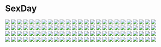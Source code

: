 # SexDay
![](https://konachan.com/jpeg/752ccbb0e699105e675926fc00b68070/Konachan.com%20-%20298160%20blonde_hair%20braids%20butterfly%20cropped%20hat%20long_hair%20original%20sagiri_%28ulpha220%29%20torii%20witch%20witch_hat.jpg)
![](https://konachan.com/jpeg/d794246c83f116386b3e7b8bd23cb7d3/Konachan.com%20-%20210698%20bed%20breasts%20censored%20escu%3Ade%20fall_in_love_x_4_tune%20game_cg%20kusakami_akira%20mikeou%20nipples%20nude%20penis%20pink_hair%20red_eyes%20tail%20twintails%20wings.jpg)
![](https://konachan.com/jpeg/f7b9189ec80ef0134fc58987e97d8434/Konachan.com%20-%20223340%20akino_sora%20breasts%20cleavage%20yahari_ore_no_seishun_love_come_wa_machigatteiru.%20yuigahama_yui.jpg)
![](https://konachan.com/image/20941bbb521fd0305eae1aaed769ae4a/Konachan.com%20-%2027631%20tagme.jpg)
![](https://konachan.com/image/051d401e878ccb3768803b86ad032d82/Konachan.com%20-%2086646%20bicolored_eyes%20chu_x_chu%20chuno_churam%20jpeg_artifacts%20ozawa_akifumi.jpg)
![](https://konachan.com/jpeg/7772225691a6c2bdfa69a6a467d28ed6/Konachan.com%20-%2051709%20dress%20hatsune_miku%20heart%20twintails%20vocaloid.jpg)
![](https://konachan.com/jpeg/7f9ad2a4a4aa1732d86f390ca8ef9e6f/Konachan.com%20-%2058234%20f-ism%20maid%20murakami_suigun%20ribbons.jpg)
![](https://konachan.com/jpeg/b469f2319214a31a3e5b056e34804d72/Konachan.com%20-%20235548%20brown_eyes%20brown_hair%20car%20katana%20kneehighs%20koh_%28minagi_kou%29%20original%20ruins%20short_hair%20sword%20weapon.jpg)
![](https://konachan.com/image/989cf4c475b7376b6cd3f5b18dee5cf2/Konachan.com%20-%20152369%20aqua_eyes%20aqua_hair%20game_console%20hatsune_miku%20jpeg_artifacts%20kei%20long_hair%20night%20project_diva%20space%20stars%20thighhighs%20tie%20twintails%20vocaloid.jpg)
![](https://konachan.com/image/a68af0734405676b7e9783880c17ed51/Konachan.com%20-%2042637%20blue%20galaxy_express_999%20vector.jpg)
![](https://konachan.com/image/e8c165a90b3cacbd590395684c15c660/Konachan.com%20-%20171138%20animal_ears%20autumn%20blonde_hair%20foxgirl%20leaves%20liya%20multiple_tails%20petals%20red_eyes%20short_hair%20sky%20tail%20touhou%20tree%20water%20waterfall%20yakumo_ran.jpg)
![](https://konachan.com/jpeg/d2eea4bed2885de0dcd0fdacb7a43e4c/Konachan.com%20-%20291175%20blush%20bow%20brown_hair%20game_cg%20green_eyes%20kiba_satoshi%20kinomiya_nanoka%20long_hair%20marmalade%20ponytail%20scarf%20shrine%20study_%C2%A7_steady%20tree.jpg)
![](https://konachan.com/image/5671b51cf62639a187c230346b844549/Konachan.com%20-%20260473%20blue_hair%20choker%20daye_bie_qia_lian%20dress%20gloves%20long_hair%20romantic_saga_of_beauty_%26_devil%20tagme_%28character%29%20train%20umbrella%20yellow_eyes.jpg)
![](https://konachan.com/image/d4b0f4810f177716ec7b906d53232ac1/Konachan.com%20-%2031571%20barefoot%20blonde_hair%20blue_eyes%20censored%20favorite%20footjob%20game_cg%20kokonoka%20panties%20penis%20rindou_saki%20school_uniform%20spread_legs%20twintails%20underwear.jpg)
![](https://konachan.com/image/d0258655b1f04b0edc04dacbbe2c66b4/Konachan.com%20-%20297251%20blue_hair%20blush%20bow%20brown_eyes%20cape%20close%20gloves%20hatsune_miku%20shangguan_feiying%20signed%20snow%20twintails%20vocaloid%20winter.jpg)
![](https://konachan.com/image/827e586ef88d801055a47c65d90254a1/Konachan.com%20-%2048458%20anal%20asana_tsukune%20blush%20bondage%20breasts%20brown_eyes%20brown_hair%20cum%20maid%20masturbation%20microphone%20pussy%20spread_legs%20thighhighs%20uncensored.jpg)
![](https://konachan.com/image/6aa6af0b74365b72239bc303b41b76d9/Konachan.com%20-%20162867%20animal%20cat%20clouds%20original%20sky%20tyappygain%20water.jpg)
![](https://konachan.com/jpeg/1bda4475fffbe29e7ce7644d84675f87/Konachan.com%20-%2097474%20akizuki_tsukasa%20aqua%20blonde_hair%20game_cg%20kiss%20minami_rin%20skirt%20sorahane%20sunset%20thighhighs%20twintails.jpg)
![](https://konachan.com/image/daa887e5eface17806f168c541c01d4c/Konachan.com%20-%20250952%202girls%20close%20cunnilingus%20hirume%20katsuragi_misato%20neon_genesis_evangelion%20pussy%20soryu_asuka_langley%20uncensored%20watermark%20yuri.jpg)
![](https://konachan.com/image/ed5d457e6019f5815d32b7749d25051c/Konachan.com%20-%20225912%20all_male%20ensemble_stars%21%20jaebau%20male%20narukami_arashi%20sakuma_ritsu%20sena_izumi%20suou_tsukasa%20sword%20tsukinaga_leo%20uniform%20weapon.jpg)
![](https://konachan.com/jpeg/6d172eee0ea878a92b89a976161cca89/Konachan.com%20-%20107819%20momo_velia_deviluke%20third-party_edit%20to_love_ru.jpg)
![](https://konachan.com/image/a4dac329e552f7cd2183f5aae7c036e9/Konachan.com%20-%20298228%20blue_eyes%20clouds%20gray_hair%20kokose%20long_hair%20original%20sky.jpg)
![](https://konachan.com/image/8c180154897bfb2c4ec1e56f1b1d2ce9/Konachan.com%20-%20167414%20blonde_hair%20blue_eyes%20braids%20ia%20long_hair%20red_topaz%20skirt%20thighhighs%20vocaloid.jpg)
![](https://konachan.com/jpeg/3848e98f5bb5573df792fb2ffa545293/Konachan.com%20-%20205822%20bed%20blush%20bra%20cameltoe%20koroneko_p0w0q%20long_hair%20original%20panties%20red_eyes%20underwear.jpg)
![](https://konachan.com/jpeg/f396d7650cd00973433d85b6f6d46445/Konachan.com%20-%20281912%20animal%20boots%20hatsune_miku%20long_hair%20rabbit%20shuzi%20twintails%20vocaloid%20yuki_miku%20yukine_%28vocaloid%29.jpg)
![](https://konachan.com/jpeg/6d1a55179b590b43d450cface9de5f59/Konachan.com%20-%20307500%202girls%20black_hair%20blush%20bra%20breasts%20choker%20cleavage%20cum%20gloves%20gray_hair%20green_eyes%20minamoto%20nipples%20original%20panties%20sex%20tattoo%20thighhighs%20underwear.jpg)
![](https://konachan.com/image/4ba32bcbbeac8f85519a5ca77248a5d0/Konachan.com%20-%20100387%20ar_tonelico_iii%20breasts%20cleavage%20cocona_vatel%20elbow_gloves%20finnel%20gloves%20necklace%20purple_eyes%20purple_hair%20saki_%28ar_tonelico%29%20short_hair%20tilia.jpg)
![](https://konachan.com/image/108c4e7e0c1deeb700352b83ff2cc382/Konachan.com%20-%2044830%20hatsune_miku%20vocaloid.jpg)
![](https://konachan.com/image/3bdbf50d077a87000bcd9e98016cd082/Konachan.com%20-%20253676%20armor%20blonde_hair%20fate_unlimited_codes%20fate_%28series%29%20green_eyes%20long_hair%20ponytail%20saber%20saber_lily%20sword%20tagme_%28artist%29%20weapon.jpg)
![](https://konachan.com/image/a838c3d27bad94b5ca487a233b8ee018/Konachan.com%20-%20282835%202girls%20apple228%20apron%20black_hair%20blue_eyes%20bow%20brown_hair%20building%20flowers%20headdress%20lolita_fashion%20long_hair%20maid%20original%20short_hair.jpg)
![](https://konachan.com/jpeg/82768b50a7f7787e27e90a3c9a86d9d2/Konachan.com%20-%20209602%20ass%20bikini%20black_eyes%20black_hair%20breasts%20cropped%20drink%20sasaoka_gungu%20scan%20swimsuit%20tan_lines%20underboob.jpg)
![](https://konachan.com/image/72baf733a2c858f84293140aa94fd789/Konachan.com%20-%2079851%20bikini%20gray_hair%20kiseri_momo%20original%20purple_eyes%20swimsuit.jpg)
![](https://konachan.com/image/e6183cd324988a983a775752546a6d9d/Konachan.com%20-%20171666%20animal%20bell%20bicolored_eyes%20logo%20navel%20original%20red_hair%20short_hair%20snake%20stregoicavar.jpg)
![](https://konachan.com/jpeg/ec23543c1860a23d141c2b5504083b44/Konachan.com%20-%20124436%20ass%20blue_eyes%20bomi%20censored%20game_cg%20ishida_mitsuna%20molamola_software%20nopan%20omae_no_pantsu_wa_nani-iro_da%21%20pink_hair%20pussy%20school_uniform%20short_hair.jpg)
![](https://konachan.com/image/15d05d226b736bb04bf5e7249d3624b1/Konachan.com%20-%20144425%20alcot%20barefoot%20blush%20breast_hold%20breasts%20brown_hair%20cleavage%20game_cg%20green_eyes%20kirihara_saori%20long_hair%20naka_no_hito_nado_inai%20narumi_yuu%20topless.jpg)
![](https://konachan.com/image/fb459a1948dd7beae0c021c066c16113/Konachan.com%20-%20268425%20animal_ears%20ass%20ass_grab%20bee_%28deadflow%29%20blush%20bunny_ears%20cameltoe%20dress%20green_eyes%20green_hair%20long_hair%20pantyhose%20tree_of_saviors.jpg)
![](https://konachan.com/image/eacb15d2f17289da14ff829e0515129c/Konachan.com%20-%2083887%20anal%20breasts%20censored%20k-on%21%20nude%20penis%20pussy%20sex%20spread_legs%20tainaka_ritsu.jpg)
![](https://konachan.com/image/e6f9b9b9b26bffa5ac76853201b89ec1/Konachan.com%20-%2033264%20big_daddy%20bioshock%20bioshock_%28series%29%20hakurei_reimu%20little_sister%20patorishia%20touhou%20yukkuri_shiteitte_ne.jpg)
![](https://konachan.com/image/e27de56f7c99b17d3dd2f0c86bf2f448/Konachan.com%20-%2029663%20artoria_pendragon_%28all%29%20fate_%28series%29%20fate_stay_night%20saber.jpg)
![](https://konachan.com/image/0db064ac1ef440507d9bbc9e628b54a2/Konachan.com%20-%2097668%20red_eyes%20remilia_scarlet%20short_hair%20tamago_gohan%20touhou%20vampire%20wings.jpg)
![](https://konachan.com/image/275bdcbc4aee3f2f07bd7e2a3e1b11a0/Konachan.com%20-%20165455%20hong%20original%20sword%20weapon.jpg)
![](https://konachan.com/jpeg/20fa686a1eb004908161f610e798f011/Konachan.com%20-%2054028%20higurashi_no_naku_koro_ni%20orange_hair%20ryuuguu_rena%20short_hair%20transparent%20vector.jpg)
![](https://konachan.com/jpeg/e8565d3a695222391dbd46f4a37e2c17/Konachan.com%20-%20218964%20desutoro_246%20glasses%20group%20gun%20kneehighs%20koh_%28minagi_kou%29%20school_uniform%20short_hair%20tagme%20tagme_%28character%29%20weapon.jpg)
![](https://konachan.com/jpeg/41b9c89f23018929a80579a52cc3d897/Konachan.com%20-%20156968%20houri_miyako%20mukunoki_shiori%20senmu%20wadamori_isuka%20yagiura_nagi%20yume_ka_utsutsu_ka_matryoshka.jpg)
![](https://konachan.com/jpeg/c70289c91e830c57921387616229a43b/Konachan.com%20-%2087811%20akagaminanoka%20animal_ears%20catgirl%20cat_smile%20chibi%20flandre_scarlet%20food%20hat%20tail%20touhou%20vampire%20white.jpg)
![](https://konachan.com/jpeg/fe11a53dbff1e5408def0294a414be0a/Konachan.com%20-%20239718%20anthropomorphism%20aqua_eyes%20cherry_blossoms%20flowers%20green_hair%20kantai_collection%20long_hair%20nekobaka%20petals%20yamakaze_%28kancolle%29.jpg)
![](https://konachan.com/image/079cf1d8e41f5653fade949ea5b89155/Konachan.com%20-%20165022%20bed%20black_hair%20blonde_hair%20bow%20long_hair%20sleeping%20tagme_%28character%29%20tsukiyo_no_fromage%20twintails%20watermark.jpg)
![](https://konachan.com/image/5167923f93d9ab8803dc9eca74640ab5/Konachan.com%20-%20114463%20bikini%20clouds%20hanasaku_iroha%20matsumae_ohana%20oshimizu_nako%20sky%20swimsuit%20tsurugi_minko%20water.jpg)
![](https://konachan.com/jpeg/1f630b8a796487e236e096b335a93a11/Konachan.com%20-%20274611%20ass%20blush%20bra%20breasts%20brown_hair%20glasses%20long_hair%20nipples%20nopan%20open_shirt%20orange_eyes%20original%20pussy_juice%20school_uniform%20sex%20twinameless%20underwear.jpg)
![](https://konachan.com/image/d0f8a768abe2c088fad5ffbae76a6d90/Konachan.com%20-%20228249%20blue_eyes%20boots%20bow%20dress%20goth-loli%20headdress%20lolita_fashion%20long_hair%20mechagirl%20original%20pantyhose%20ra-bit%20sword%20tie%20weapon%20white_hair.jpg)
![](https://konachan.com/jpeg/656e08746766b9b6ce470eed74813744/Konachan.com%20-%2016460%20close%20izumi_konata%20lucky_star.jpg)
![](https://konachan.com/jpeg/36c637daacfccf8b3d36f98a68aca97f/Konachan.com%20-%20298315%20ayakashi_kyoushuutan%20black_hair%20cura%20himemiya_%28monobeno%29%20japanese_clothes%20long_hair%20miko%20monobeno%20red_eyes.jpg)
![](https://konachan.com/image/a568d443cb65466cb0794554a10ebd01/Konachan.com%20-%20276913%20alexiel%20autumn%20black_eyes%20black_hair%20breasts%20cleavage%20drink%20food%20japanese_clothes%20kimono%20leaves%20long_hair%20original%20signed%20thighhighs%20water.jpg)
![](https://konachan.com/image/9d462e0ddb13003975c8c450b496811b/Konachan.com%20-%20157453%20suzu_no%20wings.jpg)
![](https://konachan.com/image/fa073562a68cec9b02c99e0bbc4e5d1e/Konachan.com%20-%2047917%20asu_no_yoichi%20ikaruga_ayame%20ikaruga_ibuki.jpg)
![](https://konachan.com/image/0a4559bae550e9ef9f7d190ba673cb01/Konachan.com%20-%20232837%202girls%20apple228%20aqua_eyes%20blonde_hair%20blush%20cape%20christmas%20flowers%20food%20hat%20long_hair%20original%20stars%20water.jpg)
![](https://konachan.com/image/30a26dc42d1a753ac535512155f0c951/Konachan.com%20-%20106561%20kirishiki_sunako%20kurahashi_yoshie%20matsuo_shizuka%20murasako_masao%20mutou_tooru%20shiki%20shimizu_megumi%20tatsumi%20yuuki_natsuno.jpg)
![](https://konachan.com/jpeg/4926d26a0cc172ff91e8684a6cbc34a5/Konachan.com%20-%20195475%20animal_ears%20bra%20breasts%20brown_hair%20catgirl%20cleavage%20green_eyes%20hisama_kumako%20original%20panties%20scan%20tail%20thighhighs%20underwear.jpg)
![](https://konachan.com/image/6c47968dc40f839f88277869a056ac5e/Konachan.com%20-%2025657%20fujino_shizuru%20mai-hime%20white.jpg)
![](https://konachan.com/image/7f585f22d5b18ad8439aa4cd43c0b746/Konachan.com%20-%20284443%20aliasing%20aqua_eyes%20black_hair%20bow%20flowers%20japanese_clothes%20kimono%20krankenhaus_leu%20original%20rain%20short_hair%20tears%20umbrella%20water.jpg)
![](https://konachan.com/image/4cd1472e916345797ff706eba64a425c/Konachan.com%20-%20119737%20black_hair%20dress%20moon%20night%20short_hair%20stars%20tagme.jpg)
![](https://konachan.com/image/f421b6fe574d79deb2a4d9f4ddf96116/Konachan.com%20-%2015943%20hizuki_ayumi%20hizuki_mitsuna%20panties%20ringetsu%20selen%20underwear.jpg)
![](https://konachan.com/image/7566f3a2d2517fc0054750744547017e/Konachan.com%20-%20183988%20bow_%28weapon%29%20dress%20flowers%20gloves%20kaname_madoka%20kuluhara925%20long_hair%20mahou_shoujo_madoka_magica%20pink_hair%20thighhighs%20ultimate_madoka%20weapon.jpg)
![](https://konachan.com/image/c8937a29869647c8a53e1bf67e9bc829/Konachan.com%20-%2050963%20mito_mashiro%20noda_megumi_%28artist%29%20nue%20tayutama.jpg)
![](https://konachan.com/image/b59d85b3561cad479132dd40abb6c46c/Konachan.com%20-%20267013%20bikini%20black_hair%20breasts%20gradient%20gray%20houtengeki%20long_hair%20original%20pointed_ears%20swimsuit%20yellow_eyes.jpg)
![](https://konachan.com/jpeg/bd9b4edf0928bc282a748996671db81a/Konachan.com%20-%20288932%20applecaramel_%28acaramel%29%20breasts%20bubbles%20cleavage%20flowers%20garter%20green_eyes%20green_hair%20hatsune_miku%20long_hair%20twintails%20underwater%20vocaloid%20water.jpg)
![](https://konachan.com/image/c601349adbbbb0ada9e1c031e9f2642d/Konachan.com%20-%2047924%20fuyou_kaede%20shigure_asa%20shuffle.jpg)
![](https://konachan.com/image/99aec5185f032dde52d344db29745bda/Konachan.com%20-%20178440%20blue_eyes%20blue_hair%20espurr%20glameow%20group%20hat%20heart%20kisaitu%20meowth%20pantyhose%20pokemon%20purrloin%20scarf%20shorts%20signed%20skirt%20skitty%20sneasel%20twintails%20wink.jpg)
![](https://konachan.com/image/78174ddab59ce43a3ddbe96e39241264/Konachan.com%20-%20223348%20anthropomorphism%20blush%20breasts%20kantai_collection%20kneehighs%20kunifuto%20nipples%20nipple_slip%20ooi_%28kancolle%29%20wet.jpg)
![](https://konachan.com/jpeg/920fa8854eef28bb1e4e8055e5ae1ca1/Konachan.com%20-%20283018%20animal_ears%20blush%20breasts%20brown_eyes%20cat_smile%20catgirl%20granblue_fantasy%20gray_hair%20kochiya_%28gothope%29%20long_hair%20nipples%20nude%20waifu2x.jpg)
![](https://konachan.com/jpeg/326d9a883d51767efabc4c87c5734356/Konachan.com%20-%20194324%202girls%20bed%20black_eyes%20black_hair%20breast_hold%20breasts%20brown_eyes%20brown_hair%20game_cg%20long_hair%20nipples%20nude%20short_hair%20tears%20tel-o%20yatagarasu.jpg)
![](https://konachan.com/image/5eb068d50f34a0b2662613c211d91097/Konachan.com%20-%2014757%20capcom%20street_fighter.jpg)
![](https://konachan.com/image/fb476e0700634db545cac37bff729967/Konachan.com%20-%20106220%20black_hair%20brown_eyes%20clouds%20original%20phone%20sky%20tcb%20tears.jpg)
![](https://konachan.com/jpeg/2e23dfc7a3d46fa2bbe70faf3df42a10/Konachan.com%20-%20155510%20black_hair%20blood%20blush%20bondage%20bra%20hat%20kneehighs%20red_eyes%20shameimaru_aya%20short_hair%20skirt%20s-syogo%20torn_clothes%20touhou%20underwear.jpg)
![](https://konachan.com/jpeg/43036eea42979eb43548fc1caa600bec/Konachan.com%20-%2025087%20close%20suzumiya_haruhi%20suzumiya_haruhi_no_yuutsu%20vector.jpg)
![](https://konachan.com/jpeg/42bb5d829649ea6a5b631511c54fd4de/Konachan.com%20-%20131671%20anastasia_alexeyevna_idinarok%20building%20game_cg%20headband%20long_hair%20mutou_kurihito%20otome_ga_tsumugu_koi_no_canvas%20school_uniform%20white_hair.jpg)
![](https://konachan.com/image/8eb13c6d557809f8af237914f4a9b65b/Konachan.com%20-%20275194%20bed%20breasts%20fate_%28series%29%20jpeg_artifacts%20mash_kyrielight%20navel%20nipples%20nude%20penis%20purple_eyes%20purple_hair%20pussy%20rak_%28kuraga%29%20sex%20short_hair%20uncensored.jpg)
![](https://konachan.com/image/7b08a39f1d8b322f0cba0d7e531e2c07/Konachan.com%20-%20150010%20loundraw%20original%20signed%20white.jpg)
![](https://konachan.com/jpeg/7663d98228ad827336cbb924a0f54e4b/Konachan.com%20-%20266276%20black_hair%20game_cg%20haruoto_alice_gram%20long_hair%20nanawind%20pantyhose%20purple_eyes%20rindou_yaya%20school_uniform%20takanae_kyourin.jpg)
![](https://konachan.com/image/7b615f26b16f87b8ad9ccadf9ee1de09/Konachan.com%20-%2031337%20favorite%20game_cg%20happy_margaret%21%20kokonoka.jpg)
![](https://konachan.com/jpeg/7189ddd4a63e32f9aa36e3ab21a59a0e/Konachan.com%20-%20179856%20black_hair%20breasts%20game_cg%20hatori_piyoko%20headband%20long_hair%20navel%20nipples%20open_shirt%20peassoft%20pussy%20red_eyes%20spread_legs%20thighhighs%20uncensored.jpg)
![](https://konachan.com/jpeg/f33a89d6749b503b39aec430b0db120d/Konachan.com%20-%20292357%20building%20clouds%20dress%20feathers%20night%20onineko%20original%20red_eyes%20ribbons%20sky%20stars%20white_hair.jpg)
![](https://konachan.com/image/2ea74bd8ec6ae103bd635b8b0445dce4/Konachan.com%20-%20160629%20annie_leonhardt%20final_fantasy%20final_fantasy_viii%20parody%20shingeki_no_kyojin%20stevens8.jpg)
![](https://konachan.com/image/bcbf1338864f0c8d030683015a1827cc/Konachan.com%20-%20265082%20animal_ears%20blush%20bra%20elbow_gloves%20fate_%28series%29%20fiodo%20gloves%20headband%20long_hair%20navel%20orange_eyes%20panties%20pink_hair%20signed%20underwear%20weapon.jpg)
![](https://konachan.com/jpeg/189bcae439872afe34e3394d1237bea2/Konachan.com%20-%2098018%20flandre_scarlet%20touhou%20vampire%20wings.jpg)
![](https://konachan.com/image/88367f171ce00254ab0b9ae34bed7523/Konachan.com%20-%2010365%20black_hair%20bow%20butterfly%20cartagra%20dress%20flowers%20green_eyes%20innocent_grey%20japanese_clothes%20kouzuki_kazuna%20long_hair%20scarf%20watermark.jpg)
![](https://konachan.com/image/1a331240f8c7e92b5a3d950b1f20a811/Konachan.com%20-%2068685%20kobato%20mihara_chiho%20mihara_chise%20twins%20valentine.jpg)
![](https://konachan.com/image/be668a37522102746b896e8f265c2df8/Konachan.com%20-%2047027%20saigyouji_yuyuko%20touhou.jpg)
![](https://konachan.com/image/8d60b9b30299dc3542fa3aa34b3ea001/Konachan.com%20-%20168254%20barefoot%20blue_eyes%20blush%20breasts%20cleavage%20natsumegu%20panties%20red_hair%20ribbons%20shinonome_yukako%20tears%20tsukasa_yuuki%20underwear%20wet.jpg)
![](https://konachan.com/image/80b08e01df07683c0426f66aef6c2c78/Konachan.com%20-%20149676%20blonde_hair%20brown%20flowers%20kokoro6636%20long_hair%20nipples%20nude%20original%20water.jpg)
![](https://konachan.com/image/88c7ca6e64089c91b43579394843c8d1/Konachan.com%20-%2014876%20arcana%20taka_tony.jpg)
![](https://konachan.com/jpeg/a5b7475a047ec09de3949f97286006d3/Konachan.com%20-%20167182%20blonde_hair%20blush%20bow%20choker%20elbow_gloves%20game_cg%20gloves%20long_hair%20natsume_eri%20purple_eyes%20ribbons%20skirt%20thighhighs%20tsuji_kokoro%20twintails%20water.jpg)
![](https://konachan.com/jpeg/e0e301f9ec8dda373f4f0ea7efafbecd/Konachan.com%20-%20147691%20an-mar%20animal%20bird%20brown_eyes%20brown_hair%20flowers%20nico_nico_singer%20short_hair%20vocaloid.jpg)
![](https://konachan.com/image/598254a57521ce0b434e312c73be9223/Konachan.com%20-%2032875%20tagme.jpg)
![](https://konachan.com/jpeg/5248ba0796466ba7dfbb15a84ef2e352/Konachan.com%20-%2038624%20ball%20clannad%20dango_%28clannad%29%20furukawa_nagisa%20group%20gym_uniform%20ibuki_fuuko%20male%20okazaki_tomoya%20sakagami_tomoyo%20sport%20sunohara_youhei%20tennis%20twins.jpg)
![](https://konachan.com/jpeg/4dc06325a8d84d83d23c2ef48fc3b6c3/Konachan.com%20-%20203791%20isshiki_iroha%20kneehighs%20long_hair%20orange_hair%20school_uniform%20swordsouls%20white%20yahari_ore_no_seishun_love_come_wa_machigatteiru.%20yellow_eyes.jpg)
![](https://konachan.com/jpeg/4bf0b0ca56bab81d3da65acb07c2ff00/Konachan.com%20-%20287769%20animal%20animal_ears%20bell%20blue_eyes%20cat%20elbow_gloves%20gloves%20hinoru_saikusa%20hoodie%20menat%20pink_hair%20short_hair%20street_fighter.jpg)
![](https://konachan.com/jpeg/e063cf021a348c0a6d33412e87e02700/Konachan.com%20-%20227599%20bloodborne%20tagme_%28character%29%20yso_ac.jpg)
![](https://konachan.com/image/f9e858da1382a777cf21958812d0b354/Konachan.com%20-%2044431%20air%20card_captor_sakura%20kamio_misuzu%20kero%20kinomoto_sakura.jpg)
![](https://konachan.com/image/7e45b93c2a465da7c918ee021535c024/Konachan.com%20-%20108680%20flowers%20gumi%20petals%20ranpak%20vocaloid.jpg)
